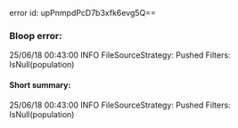 error id: upPnmpdPcD7b3xfk6evg5Q==
### Bloop error:

25/06/18 00:43:00 INFO FileSourceStrategy: Pushed Filters: IsNull(population)
#### Short summary: 

25/06/18 00:43:00 INFO FileSourceStrategy: Pushed Filters: IsNull(population)